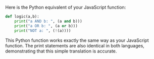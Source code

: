 Here is the Python equivalent of your JavaScript function:

```python
def logic(a,b): 
    print("a AND b: ", (a and b)))
    print("a OR b: ", (a or b)))
    print("NOT a: ", (!(a))))
```

This Python function works exactly the same way as your JavaScript function. The print statements are also identical in both languages, demonstrating that this simple translation is accurate.

